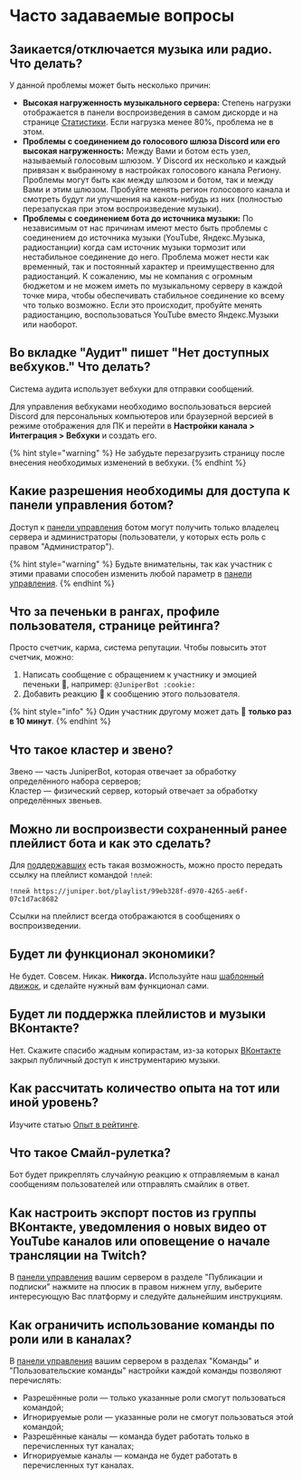 # Часто задаваемые вопросы

## Заикается/отключается музыка или радио. Что делать?

У данной проблемы может быть несколько причин:

* **Высокая нагруженность музыкального сервера:** Степень нагрузки отображается в панели воспроизведения в самом дискорде и на странице [Статистики](https://juniper.bot/status). Если нагрузка менее 80%, проблема не в этом. 
* **Проблемы с соединением до голосового шлюза Discord или его высокая нагруженность:** Между Вами и ботом есть узел, называемый голосовым шлюзом. У Discord их несколько и каждый привязан к выбранному в настройках голосового канала Региону. Проблемы могут быть как между шлюзом и ботом, так и между Вами и этим шлюзом. Пробуйте менять регион голосового канала и смотреть будут ли улучшения на каком-нибудь из них \(полностью перезапуская при этом воспроизведение музыки\). 
* **Проблемы с соединением бота до источника музыки:** По независимым от нас причинам имеют место быть проблемы с соединением до источника музыки \(YouTube, Яндекс.Музыка, радиостанции\) когда сам источник музыки тормозит или нестабильное соединение до него. Проблема может нести как временный, так и постоянный характер и преимущественно для радиостанций. К сожалению, мы не компания с огромным бюджетом и не можем иметь по музыкальному серверу в каждой точке мира, чтобы обеспечивать стабильное соединение ко всему что только возможно. Если это происходит, пробуйте менять радиостанцию, воспользоваться YouTube вместо Яндекс.Музыки или наоборот.

## Во вкладке "Аудит" пишет "Нет доступных вебхуков." Что делать?

Система аудита использует вебхуки для отправки сообщений.

Для управления вебхуками необходимо воспользоваться версией Discord для персональных компьютеров или браузерной версией в режиме отображения для ПК и перейти в **Настройки канала &gt; Интеграция &gt; Вебхуки** и создать его.

{% hint style="warning" %}
Не забудьте перезагрузить страницу после внесения необходимых изменений в вебхуки.
{% endhint %}

## Какие разрешения необходимы для доступа к панели управления ботом?

Доступ к [панели управления](../#configure) ботом могут получить только владелец сервера и администраторы \(пользователи, у которых есть роль с правом "Администратор"\).

{% hint style="warning" %}
Будьте внимательны, так как участник с этими правами способен изменить любой параметр в [панели управления](../#configure).
{% endhint %}

## Что за печеньки в рангах, профиле пользователя, странице рейтинга?

Просто счетчик, карма, система репутации. Чтобы повысить этот счетчик, можно:

1. Написать сообщение с обращением к участнику и эмоцией печеньки 🍪, например: `@JuniperBot :cookie:`
2. Добавить реакцию 🍪 к сообщению этого пользователя.

{% hint style="info" %}
 Один участник другому может дать 🍪 **только раз в 10 минут**.
{% endhint %}

## Что такое кластер и звено?

Звено — часть JuniperBot, которая отвечает за обработку определённого набора серверов;  
Кластер — физический сервер, который отвечает за обработку определённых звеньев.

## Можно ли воспроизвести сохраненный ранее плейлист бота и как это сделать?

Для [поддержавших](https://juniper.bot/donate) есть такая возможность, можно просто передать ссылку на плейлист командой `!плей`:

```text
!плей https://juniper.bot/playlist/99eb328f-d970-4265-ae6f-07c1d7ac8682
```

Ссылки на плейлист всегда отображаются в сообщениях о воспроизведении.

## Будет ли функционал экономики?

Не будет. Совсем. Никак. **Никогда.** Используйте наш [шаблонный движок](https://docs.juniper.bot/features/message-templates), и сделайте нужный вам функционал сами.

## Будет ли поддержка плейлистов и музыки ВКонтакте?

Нет. Скажите спасибо жадным копирастам, из-за которых [ВКонтакте ](https://vk.com/)закрыл публичный доступ к инструментарию музыки.

## Как рассчитать количество опыта на тот или иной уровень?

Изучите статью [Опыт в рейтинге](../features/ranking/experience.md).

## Что такое Смайл-рулетка?

Бот будет прикреплять случайную реакцию к отправляемым в канал сообщениям пользователей или отправлять смайлик в ответ.

## Как настроить экспорт постов из группы ВКонтакте, уведомления о новых видео от YouTube каналов или оповещение о начале трансляции на Twitch?

В [панели управления](../#configure) вашим сервером в разделе "Публикации и подписки" нажмите на плюсик в правом нижнем углу, выберите интересующую Вас платформу и следуйте дальнейшим инструкциям.

## Как ограничить использование команды по роли или в каналах?

В [панели управления](../#configure) вашим сервером в разделах "Команды" и "Пользовательские команды" настройки каждой команды позволяют перечислять:

* Разрешённые роли — только указанные роли смогут пользоваться командой;
* Игнорируемые роли — указанные роли не смогут пользоваться этой командой;
* Разрешённые каналы — команда будет работать только в перечисленных тут каналах;
* Игнорируемые каналы — команда не будет работать в перечисленных тут каналах.


